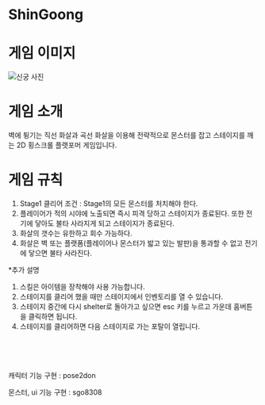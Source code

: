 # ShinGoong

# 게임 이미지
![신궁 사진](https://user-images.githubusercontent.com/71138398/135059454-e2443d30-a9b7-4064-b8d7-8d41ddaca7c7.PNG)

# 게임 소개 
벽에 튕기는 직선 화살과 곡선 화살을 이용해 전략적으로 몬스터를 잡고 스테이지를 깨는 2D 횡스크롤 플랫포머 게임입니다.

# 게임 규칙
1.	Stage1 클리어 조건 : Stage1의 모든 몬스터를 처치해야 한다.
2.	플레이어가 적의 시야에 노출되면 즉시 피격 당하고 스테이지가 종료된다. 또한 전기에 닿아도 불타 사라지게 되고 스테이지가 종료된다.
3.	화살의 갯수는 유한하고 회수 가능하다.
4.	화살은 벽 또는 플랫폼(플레이어나 몬스터가 밟고 있는 발판)을 통과할 수 없고 전기에 닿으면 불타 사라진다.

*추가 설명

1.	스킬은 아이템을 장착해야 사용 가능합니다.
2.	스테이지를 클리어 했을 때만 스테이지에서 인벤토리를 열 수 있습니다.
3.	스테이지 중간에 다시 shelter로 돌아가고 싶으면 esc 키를 누르고 가운데 홈버튼을 클릭하면 됩니다.
4.	스테이지를 클리어하면 다음 스테이지로 가는 포탈이 열립니다.
<br/>
<br/>
<br/>

캐릭터 기능 구현 : pose2don 

몬스터, ui 기능 구현 : sgo8308
